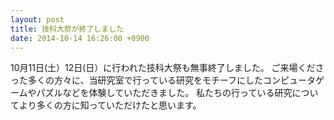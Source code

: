 ```yaml
---
layout: post
title: 技科大祭が終了しました
date: 2014-10-14 16:26:00 +0900
---
```


10月11日(土）12日(日）に行われた技科大祭も無事終了しました。
ご来場くださった多くの方々に、当研究室で行っている研究をモチーフにしたコンピュータゲームやパズルなどを体験していただきました。
私たちの行っている研究についてより多くの方に知っていただけたと思います。